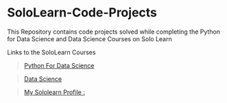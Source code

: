 # SoloLearn-Code-Projects

This Repository contains code projects solved while completing the
Python for Data Science and Data Science Courses on Solo Learn

Links to the SoloLearn Courses 

> [Python For Data Science](https://www.sololearn.com/learning/1161)

> [Data Science](https://www.sololearn.com/learning/1093)

> [My Sololearn Profile : ](https://www.sololearn.com/profile/16461458)
